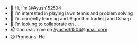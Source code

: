 - 👋 Hi, I’m @Ayush152504
- 👀 I’m interested in  playing lawn tennis and  problem solving
- 🌱 I’m currently learning and Algorithm trading and Csharp
- 💞️ I’m looking to collaborate on ...
- 📫 Can reach me on Ayushsh1504@gmail.com
- 😄 Pronouns: He
  

<!---
Ayush152504/Ayush152504 is a ✨ special ✨ repository because its `README.md` (this file) appears on your GitHub profile.
You can click the Preview link to take a look at your changes.
--->

